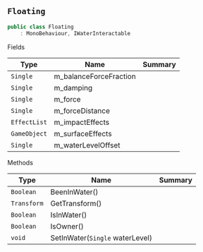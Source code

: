 ## `Floating`

```csharp
public class Floating
    : MonoBehaviour, IWaterInteractable

```

Fields

| Type | Name | Summary | 
| --- | --- | --- | 
| `Single` | m_balanceForceFraction |  | 
| `Single` | m_damping |  | 
| `Single` | m_force |  | 
| `Single` | m_forceDistance |  | 
| `EffectList` | m_impactEffects |  | 
| `GameObject` | m_surfaceEffects |  | 
| `Single` | m_waterLevelOffset |  | 


Methods

| Type | Name | Summary | 
| --- | --- | --- | 
| `Boolean` | BeenInWater() |  | 
| `Transform` | GetTransform() |  | 
| `Boolean` | IsInWater() |  | 
| `Boolean` | IsOwner() |  | 
| `void` | SetInWater(`Single` waterLevel) |  | 


